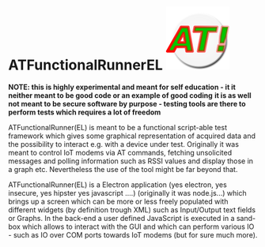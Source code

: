 


# ATFunctionalRunnerEL ![alt text](https://raw.githubusercontent.com/tseiman/ATFunctionalRunnerEL/master/icons/png/icon128x128.png)


**NOTE: this is highly experimental and meant for self education - it it neither meant to be good code or an example of good coding**
**it is as well not meant to be secure software by purpose - testing tools are there to perform tests which requires a lot of freedom**


ATFunctionalRunner(EL) is meant to be a functional script-able test framework which gives some graphical representation of acquired data and the possibility to interact e.g. with a device under test. Originally it was meant to control IoT modems via AT commands, fetching unsolicited messages and polling information such as RSSI values and display those in a graph etc. Nevertheless the use of the tool might be far beyond that.

ATFunctionalRunner(EL) is a Electron application (yes electron, yes insecure, yes hipster yes javascript ....) (originally it was node.js...) which brings up a screen which can be more or less freely populated with different widgets (by definition trough XML) such as Input/Output text fields or Graphs. In the back-end a user defined JavaScript is executed in a sand-box which allows to interact with the GUI and which can perform various IO - such as IO over COM ports towards IoT modems (but for sure much more).



